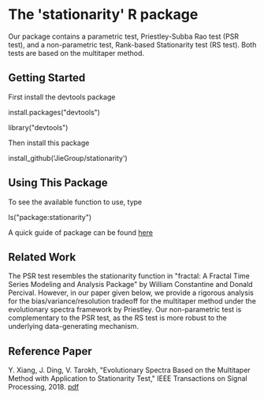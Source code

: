 # The 'stationarity' R package
Our package contains a parametric test, Priestley-Subba Rao test (PSR test), and a non-parametric test, Rank-based Stationarity test (RS test). Both tests are based on the multitaper method. 

## Getting Started

First install the devtools package

install.packages("devtools")

library("devtools")

Then install this package

install_github('JieGroup/stationarity')

## Using This Package

To see the available function to use, type 

ls("package:stationarity")

A quick guide of package can be found [here](https://github.com/JieGroup/stationarity/blob/master/vignettes/user-guide.pdf) 

## Related Work  

The PSR test resembles the stationarity function in "fractal: A Fractal Time Series Modeling and Analysis Package" by William Constantine and Donald Percival. However, in our paper given below, we provide a rigorous analysis for the bias/variance/resolution tradeoff for the multitaper method under the evolutionary spectra framework by Priestley. Our non-parametric test is complementary to the PSR test, as the RS test is more robust to the underlying data-generating mechanism. 

## Reference Paper 

Y. Xiang, J. Ding, V. Tarokh, "Evolutionary Spectra Based on the Multitaper Method with Application to Stationarity Test,"  IEEE Transactions on Signal Processing, 2018. [pdf](https://arxiv.org/pdf/1802.09053.pdf) 
